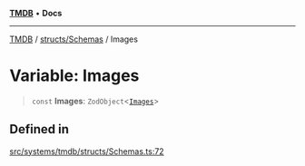 [**TMDB**](../../../README.md) • **Docs**

***

[TMDB](../../../README.md) / [structs/Schemas](../README.md) / Images

# Variable: Images

> `const` **Images**: `ZodObject`\<[`Images`](../type-aliases/Images.md)\>

## Defined in

[src/systems/tmdb/structs/Schemas.ts:72](https://github.com/Norviah/media-hub/blob/e3dc67aa1738d9ad44e6a4419ef7e26de86e1452/src/systems/tmdb/structs/Schemas.ts#L72)
